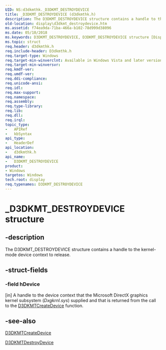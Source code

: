 ```yaml
---
UID: NS:d3dkmthk._D3DKMT_DESTROYDEVICE
title: _D3DKMT_DESTROYDEVICE (d3dkmthk.h)
description: The D3DKMT_DESTROYDEVICE structure contains a handle to the kernel-mode device context to release.
old-location: display\d3dkmt_destroydevice.htm
ms.assetid: f74ea9da-71ba-466a-b102-78d999d38096
ms.date: 05/10/2018
ms.keywords: D3DKMT_DESTROYDEVICE, D3DKMT_DESTROYDEVICE structure [Display Devices], OpenGL_Structs_dc051065-8102-453f-81cd-aa39ee592926.xml, _D3DKMT_DESTROYDEVICE, d3dkmthk/D3DKMT_DESTROYDEVICE, display.d3dkmt_destroydevice
ms.topic: struct
req.header: d3dkmthk.h
req.include-header: D3dkmthk.h
req.target-type: Windows
req.target-min-winverclnt: Available in Windows Vista and later versions of the Windows operating systems.
req.target-min-winversvr: 
req.kmdf-ver: 
req.umdf-ver: 
req.ddi-compliance: 
req.unicode-ansi: 
req.idl: 
req.max-support: 
req.namespace: 
req.assembly: 
req.type-library: 
req.lib: 
req.dll: 
req.irql: 
topic_type:
-	APIRef
-	kbSyntax
api_type:
-	HeaderDef
api_location:
-	d3dkmthk.h
api_name:
-	D3DKMT_DESTROYDEVICE
product:
- Windows
targetos: Windows
tech.root: display
req.typenames: D3DKMT_DESTROYDEVICE
---
```


# _D3DKMT_DESTROYDEVICE structure


## -description


The D3DKMT_DESTROYDEVICE structure contains a handle to the kernel-mode device context to release.


## -struct-fields




### -field hDevice

[in] A handle to the device context that the Microsoft DirectX graphics kernel subsystem (<i>Dxgkrnl.sys</i>) supplied and that is returned from the call to the <a href="https://msdn.microsoft.com/library/windows/hardware/ff546836">D3DKMTCreateDevice</a> function.


## -see-also




<a href="https://msdn.microsoft.com/library/windows/hardware/ff546836">D3DKMTCreateDevice</a>



<a href="https://msdn.microsoft.com/library/windows/hardware/ff546912">D3DKMTDestroyDevice</a>
 

 

